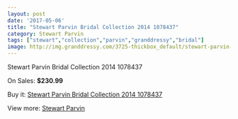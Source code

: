 ```yaml
---
layout: post
date: '2017-05-06'
title: "Stewart Parvin Bridal Collection 2014 1078437"
category: Stewart Parvin
tags: ["stewart","collection","parvin","granddressy","bridal"]
image: http://img.granddressy.com/3725-thickbox_default/stewart-parvin-bridal-collection-2014-1078437.jpg
---
```

Stewart Parvin Bridal Collection 2014 1078437

On Sales: **$230.99**
<a href="https://www.granddressy.com/en/stewart-parvin/3111-stewart-parvin-bridal-collection-2014-1078437.html"><amp-img layout="responsive" width="600" height="600" src="//img.granddressy.com/3725-thickbox_default/stewart-parvin-bridal-collection-2014-1078437.jpg" alt="Stewart Parvin Bridal Collection 2014 1078437 0" /></a>

Buy it: [Stewart Parvin Bridal Collection 2014 1078437](https://www.granddressy.com/en/stewart-parvin/3111-stewart-parvin-bridal-collection-2014-1078437.html "Stewart Parvin Bridal Collection 2014 1078437")

View more: [Stewart Parvin](https://www.granddressy.com/en/110-stewart-parvin "Stewart Parvin")